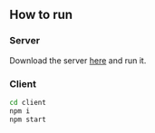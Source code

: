 ## How to run

### Server
Download the server [here](https://github.com/kamipinilla/StackRabbit) and run it.

### Client

```bash
cd client
npm i
npm start
```
